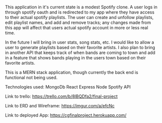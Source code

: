 This application in it's current state is a modest Spotify clone. A user logs in through spotify oauth and is redirected to my app where they have access to their actual spotify playlists. The user can create and unfollow playlists, edit playlist names, and add and remove tracks; any changes made from this app will affect that users actual spotify account in more or less real time.

In the future I will bring in user stats, song stats, etc. I would like to allow a user to generate playlists based on their favorite artists. I also plan to bring in another API that keeps track of when bands are coming to town and add in a feature that shows bands playing in the users town based on their favorite artists.

This is a MERN stack application, though currently the back end is functional not being used.

Technologies used: 
MongoDb
React
Express
Node
Spotify API

Link to trello:
https://trello.com/b/8lBQDfa2/final-project

Link to ERD and Wireframe:
https://imgur.com/a/efcNc

Link to deployed App: 
https://cgfinalproject.herokuapp.com/
